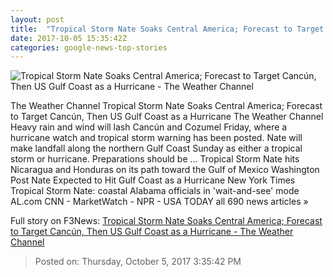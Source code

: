 ```yaml
---
layout: post
title:  "Tropical Storm Nate Soaks Central America; Forecast to Target Cancún, Then US Gulf Coast as a Hurricane - The Weather Channel"
date: 2017-10-05 15:35:42Z
categories: google-news-top-stories
---
```


![Tropical Storm Nate Soaks Central America; Forecast to Target Cancún, Then US Gulf Coast as a Hurricane - The Weather Channel](https://s.w-x.co/ts-nate-5oct17-11am.jpg)

The Weather Channel Tropical Storm Nate Soaks Central America; Forecast to Target Cancún, Then US Gulf Coast as a Hurricane The Weather Channel Heavy rain and wind will lash Cancún and Cozumel Friday, where a hurricane watch and tropical storm warning has been posted. Nate will make landfall along the northern Gulf Coast Sunday as either a tropical storm or hurricane. Preparations should be ... Tropical Storm Nate hits Nicaragua and Honduras on its path toward the Gulf of Mexico Washington Post Nate Expected to Hit Gulf Coast as a Hurricane New York Times Tropical Storm Nate: coastal Alabama officials in 'wait-and-see' mode AL.com CNN - MarketWatch - NPR - USA TODAY all 690 news articles »


Full story on F3News: [Tropical Storm Nate Soaks Central America; Forecast to Target Cancún, Then US Gulf Coast as a Hurricane - The Weather Channel](http://www.f3nws.com/n/QndnDF)

> Posted on: Thursday, October 5, 2017 3:35:42 PM
